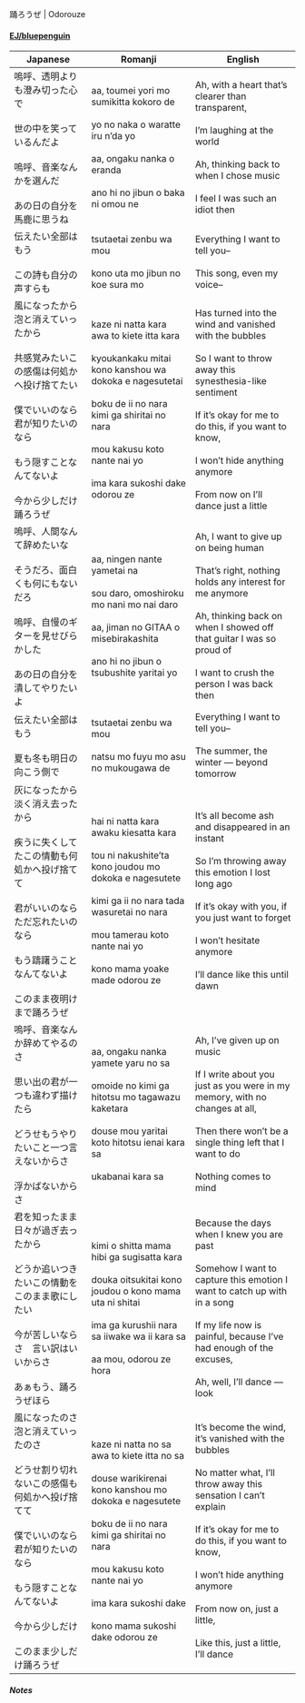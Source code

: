 踊ろうぜ | Odorouze
#### [EJ/bluepenguin](https://ejtranslations.wordpress.com/2020/05/12/yorushika-odorou-ze/)

| Japanese                                                                                                                          | Romanji                                                                                                                                                                                                                                                              | English                                                                                                                                                                                                                                                                                                    |
| --------------------------------------------------------------------------------------------------------------------------------- | -------------------------------------------------------------------------------------------------------------------------------------------------------------------------------------------------------------------------------------------------------------------- | ---------------------------------------------------------------------------------------------------------------------------------------------------------------------------------------------------------------------------------------------------------------------------------------------------------- |
| 嗚呼、透明よりも澄み切った心で<br><br>世の中を笑っているんだよ<br><br>嗚呼、音楽なんかを選んだ<br><br>あの日の自分を馬鹿に思うね                                                      | aa, toumei yori mo sumikitta kokoro de<br><br>yo no naka o waratte iru n’da yo<br><br>aa, ongaku nanka o eranda<br><br>ano hi no jibun o baka ni omou ne                                                                                                             | Ah, with a heart that’s clearer than transparent,<br><br>I’m laughing at the world<br><br>Ah, thinking back to when I chose music<br><br>I feel I was such an idiot then                                                                                                                                   |
| 伝えたい全部はもう<br><br>この詩も自分の声すらも                                                                                                      | tsutaetai zenbu wa mou<br><br>kono uta mo jibun no koe sura mo                                                                                                                                                                                                       | Everything I want to tell you–<br><br>This song, even my voice–                                                                                                                                                                                                                                            |
| 風になったから　泡と消えていったから<br><br>共感覚みたいこの感傷は何処かへ投げ捨てたい<br><br>僕でいいのなら　君が知りたいのなら<br><br>もう隠すことなんてないよ<br><br>今から少しだけ踊ろうぜ                   | kaze ni natta kara awa to kiete itta kara<br><br>kyoukankaku mitai kono kanshou wa dokoka e nagesutetai<br><br>boku de ii no nara kimi ga shiritai no nara<br><br>mou kakusu koto nante nai yo<br><br>ima kara sukoshi dake odorou ze                                | Has turned into the wind and vanished with the bubbles<br><br>So I want to throw away this synesthesia-like sentiment<br><br>If it’s okay for me to do this, if you want to know,<br><br>I won’t hide anything anymore<br><br>From now on I’ll dance just a little                                         |
| 嗚呼、人間なんて辞めたいな<br><br>そうだろ、面白くも何にもないだろ<br><br>嗚呼、自慢のギターを見せびらかした<br><br>あの日の自分を潰してやりたいよ                                             | aa, ningen nante yametai na<br><br>sou daro, omoshiroku mo nani mo nai daro<br><br>aa, jiman no GITAA o misebirakashita<br><br>ano hi no jibun o tsubushite yaritai yo                                                                                               | Ah, I want to give up on being human<br><br>That’s right, nothing holds any interest for me anymore<br><br>Ah, thinking back on when I showed off that guitar I was so proud of<br><br>I want to crush the person I was back then                                                                          |
| 伝えたい全部はもう<br><br>夏も冬も明日の向こう側で                                                                                                     | tsutaetai zenbu wa mou<br><br>natsu mo fuyu mo asu no mukougawa de                                                                                                                                                                                                   | Everything I want to tell you–<br><br>The summer, the winter — beyond tomorrow                                                                                                                                                                                                                             |
| 灰になったから　淡く消え去ったから<br><br>疾うに失くしてたこの情動も何処かへ投げ捨てて<br><br>君がいいのなら　ただ忘れたいのなら<br><br>もう躊躇うことなんてないよ<br><br>このまま夜明けまで踊ろうぜ                | hai ni natta kara awaku kiesatta kara<br><br>tou ni nakushite’ta kono joudou mo dokoka e nagesutete<br><br>kimi ga ii no nara tada wasuretai no nara<br><br>mou tamerau koto nante nai yo<br><br>kono mama yoake made odorou ze                                      | It’s all become ash and disappeared in an instant<br><br>So I’m throwing away this emotion I lost long ago<br><br>If it’s okay with you, if you just want to forget<br><br>I won’t hesitate anymore<br><br>I’ll dance like this until dawn                                                                 |
| 嗚呼、音楽なんか辞めてやるのさ<br><br>思い出の君が一つも違わず描けたら<br><br>どうせもうやりたいこと一つ言えないからさ<br><br>浮かばないからさ                                               | aa, ongaku nanka yamete yaru no sa<br><br>omoide no kimi ga hitotsu mo tagawazu kaketara<br><br>douse mou yaritai koto hitotsu ienai kara sa<br><br>ukabanai kara sa                                                                                                 | Ah, I’ve given up on music<br><br>If I write about you just as you were in my memory, with no changes at all,<br><br>Then there won’t be a single thing left that I want to do<br><br>Nothing comes to mind                                                                                                |
| 君を知ったまま　日々が過ぎ去ったから<br><br>どうか追いつきたいこの情動をこのまま歌にしたい<br><br>今が苦しいならさ　言い訳はいいからさ<br><br>あぁもう、踊ろうぜほら                                    | kimi o shitta mama hibi ga sugisatta kara<br><br>douka oitsukitai kono joudou o kono mama uta ni shitai<br><br>ima ga kurushii nara sa iiwake wa ii kara sa<br><br>aa mou, odorou ze hora                                                                            | Because the days when I knew you are past<br><br>Somehow I want to capture this emotion I want to catch up with in a song<br><br>If my life now is painful, because I’ve had enough of the excuses,<br><br>Ah, well, I’ll dance — look                                                                     |
| 風になったのさ　泡と消えていったのさ<br><br>どうせ割り切れないこの感傷も何処かへ投げ捨てて<br><br>僕でいいのなら　君が知りたいのなら<br><br>もう隠すことなんてないよ<br><br>今から少しだけ<br><br>このまま少しだけ踊ろうぜ | kaze ni natta no sa awa to kiete itta no sa<br><br>douse warikirenai kono kanshou mo dokoka e nagesutete<br><br>boku de ii no nara kimi ga shiritai no nara<br><br>mou kakusu koto nante nai yo<br><br>ima kara sukoshi dake<br><br>kono mama sukoshi dake odorou ze | It’s become the wind, it’s vanished with the bubbles<br><br>No matter what, I’ll throw away this sensation I can’t explain<br><br>If it’s okay for me to do this, if you want to know,<br><br>I won’t hide anything anymore<br><br>From now on, just a little,<br><br>Like this, just a little, I’ll dance |
##### Notes
>